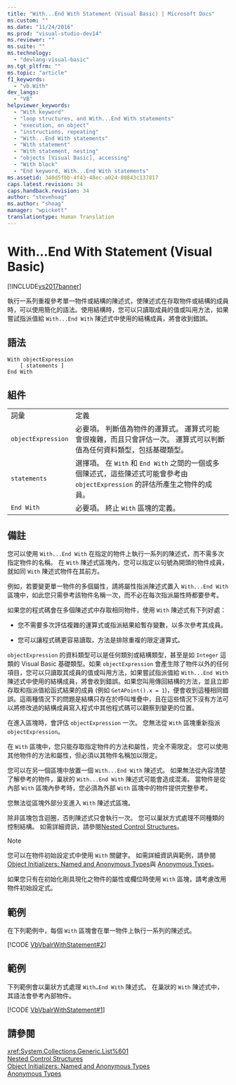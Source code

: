 ```yaml
---
title: "With...End With Statement (Visual Basic) | Microsoft Docs"
ms.custom: ""
ms.date: "11/24/2016"
ms.prod: "visual-studio-dev14"
ms.reviewer: ""
ms.suite: ""
ms.technology: 
  - "devlang-visual-basic"
ms.tgt_pltfrm: ""
ms.topic: "article"
f1_keywords: 
  - "vb.With"
dev_langs: 
  - "VB"
helpviewer_keywords: 
  - "With keyword"
  - "loop structures, and With...End With statements"
  - "execution, on object"
  - "instructions, repeating"
  - "With...End With statements"
  - "With statement"
  - "With statement, nesting"
  - "objects [Visual Basic], accessing"
  - "With block"
  - "End keyword, With...End With statements"
ms.assetid: 340d5fbb-4f43-48ec-a024-80843c137817
caps.latest.revision: 34
caps.handback.revision: 34
author: "stevehoag"
ms.author: "shoag"
manager: "wpickett"
translationtype: Human Translation
---
```

# With...End With Statement (Visual Basic)
[!INCLUDE[vs2017banner](../../../csharp/includes/vs2017banner.md)]

執行一系列重複參考單一物件或結構的陳述式，使陳述式在存取物件或結構的成員時，可以使用簡化的語法。使用結構時，您可以只讀取成員的值或叫用方法，如果嘗試指派值給 `With...End With` 陳述式中使用的結構成員，將會收到錯誤。  
  
## 語法  
  
```  
With objectExpression  
    [ statements ]  
End With  
```  
  
## 組件  
  
|||  
|-|-|  
|詞彙|定義|  
|`objectExpression`|必要項。  判斷值為物件的運算式。  運算式可能會很複雜，而且只會評估一次。  運算式可以判斷值為任何資料類型，包括基礎類型。|  
|`statements`|選擇項。  在 `With` 和 `End With` 之間的一個或多個陳述式，這些陳述式可能會參考由 `objectExpression` 的評估所產生之物件的成員。|  
|`End With`|必要項。  終止 `With` 區塊的定義。|  
  
## 備註  
 您可以使用 `With...End With` 在指定的物件上執行一系列的陳述式，而不需多次指定物件的名稱。  在 `With` 陳述式區塊內，您可以指定以句號為開頭的物件成員，就如同 `With` 陳述式物件在其前方。  
  
 例如，若要變更單一物件的多個屬性，請將屬性指派陳述式置入 `With...End With` 區塊中，如此您只需參考該物件名稱一次，而不必在每次指派屬性時都要參考。  
  
 如果您的程式碼會在多個陳述式中存取相同物件，使用 `With` 陳述式有下列好處：  
  
-   您不需要多次評估複雜的運算式或指派結果給暫存變數，以多次參考其成員。  
  
-   您可以讓程式碼更容易讀取，方法是排除重複的限定運算式。  
  
 `objectExpression` 的資料類型可以是任何類別或結構類型，甚至是如 `Integer` 這類的 Visual Basic 基礎類型。如果 `objectExpression` 會產生除了物件以外的任何項目，您可以只讀取其成員的值或叫用方法，如果嘗試指派值給 `With...End With` 陳述式中使用的結構成員，將會收到錯誤。如果您叫用傳回結構的方法，並且立即存取和指派值給函式結果的成員 \(例如 `GetAPoint().x = 1`\)，便會收到這種相同錯誤。這兩種情況下的問題是結構只存在於呼叫堆疊中，且在這些情況下沒有方法可以將修改過的結構成員寫入程式中其他程式碼可以觀察到變更的位置。  
  
 在進入區塊時，會評估 `objectExpression` 一次。  您無法從 `With` 區塊重新指派 `objectExpression`。  
  
 在 `With` 區塊中，您只能存取指定物件的方法和屬性，完全不需限定。  您可以使用其他物件的方法和屬性，但必須以其物件名稱加以限定。  
  
 您可以在另一個區塊中放置一個 `With...End With` 陳述式。  如果無法從內容清楚了解參考的物件，巢狀的 `With...End With` 陳述式可能會造成混淆。  當物件是從內部 `With` 區塊內參考時，您必須為外部 `With` 區塊中的物件提供完整參考。  
  
 您無法從區塊外部分支進入 `With` 陳述式區塊。  
  
 除非區塊包含迴圈，否則陳述式只會執行一次。  您可以巢狀方式處理不同種類的控制結構。  如需詳細資訊，請參閱[Nested Control Structures](../../../visual-basic/programming-guide/language-features/control-flow/nested-control-structures.md)。  
  
> [!NOTE]
>  您可以在物件初始設定式中使用 `With` 關鍵字。  如需詳細資訊與範例，請參閱 [Object Initializers: Named and Anonymous Types](../../../visual-basic/programming-guide/language-features/objects-and-classes/object-initializers-named-and-anonymous-types.md)與 [Anonymous Types](../../../visual-basic/programming-guide/language-features/objects-and-classes/anonymous-types.md)。  
>   
>  如果您只有在初始化剛具現化之物件的屬性或欄位時使用 `With` 區塊，請考慮改用物件初始設定式。  
  
## 範例  
 在下列範例中，每個 `With` 區塊會在單一物件上執行一系列的陳述式。  
  
 [!CODE [VbVbalrWithStatement#2](../CodeSnippet/VS_Snippets_VBCSharp/vbvbalrwithstatement#2)]  
  
## 範例  
 下列範例會以巢狀方式處理 `With…End With` 陳述式。  在巢狀的 `With` 陳述式中，其語法會參考內部物件。  
  
 [!CODE [VbVbalrWithStatement#1](../CodeSnippet/VS_Snippets_VBCSharp/vbvbalrwithstatement#1)]  
  
## 請參閱  
 <xref:System.Collections.Generic.List%601>   
 [Nested Control Structures](../../../visual-basic/programming-guide/language-features/control-flow/nested-control-structures.md)   
 [Object Initializers: Named and Anonymous Types](../../../visual-basic/programming-guide/language-features/objects-and-classes/object-initializers-named-and-anonymous-types.md)   
 [Anonymous Types](../../../visual-basic/programming-guide/language-features/objects-and-classes/anonymous-types.md)